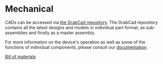 # Mechanical
CADs can be accessed via [the GrabCad repository](). The GrabCad repository contains all the latest designs and models in individual part format, as sub-assemblies and finally as a master assembly.

For more information on the device's operation as well as some of the functions of individual components, please consult our [documentation](https://github.com/breeze-ventilator/covid19-ventilator/tree/master/documentation).

[Bill of materials](https://docs.google.com/spreadsheets/d/178G98UGMSey0Bp7qwDx1BIGc4RxIQphPiYEJQO0Qzp0/edit?usp=sharing)
